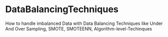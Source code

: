 # DataBalancingTechniques
How to handle imbalanced Data with Data Balancing Techniques like Under And Over Sampling, SMOTE, SMOTEENN, Algorithm-level-Techinques
